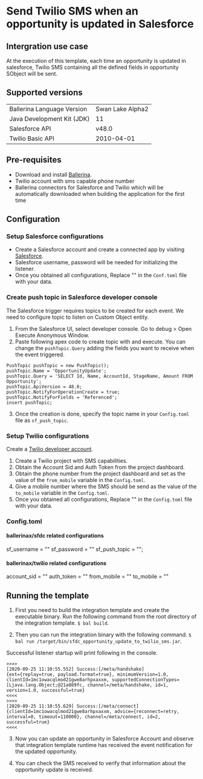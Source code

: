 # Send Twilio SMS when an opportunity is updated in Salesforce

## Intergration use case
At the execution of this template, each time an opportunity is updated in salesforce, Twilio SMS containing all 
the defined fields in opportunity SObject will be sent. 

## Supported versions

<table>
  <tr>
   <td>Ballerina Language Version
   </td>
   <td>Swan Lake Alpha2
   </td>
  </tr>
  <tr>
   <td>Java Development Kit (JDK) 
   </td>
   <td>11
   </td>
  </tr>
  <tr>
   <td>Salesforce API 
   </td>
   <td>v48.0
   </td>
  </tr>
  <tr>
   <td>Twilio Basic API
   </td>
   <td>2010-04-01
   </td>
  </tr>
</table>


## Pre-requisites
* Download and install [Ballerina](https://ballerinalang.org/downloads/).
* Twilio account with sms capable phone number
* Ballerina connectors for Salesforce and Twilio which will be automatically downloaded when building the application for the first time


## Configuration

### Setup Salesforce configurations
* Create a Salesforce account and create a connected app by visiting [Salesforce](https://www.salesforce.com). 
* Salesforce username, password will be needed for initializing the listener. 
* Once you obtained all configurations, Replace "" in the `Conf.toml` file with your data.

### Create push topic in Salesforce developer console

The Salesforce trigger requires topics to be created for each event. We need to configure topic to listen on Custom Object entity.

1. From the Salesforce UI, select developer console. Go to debug > Open Execute Anonymous Window. 
2. Paste following apex code to create topic with <OpportunityUpdate> and execute. You can change the `pushTopic.Query` adding the fields you want to receive when the event triggered.
```apex
PushTopic pushTopic = new PushTopic();
pushTopic.Name = 'OpportunityUpdate';
pushTopic.Query = 'SELECT Id, Name, AccountId, StageName, Amount FROM Opportunity';
pushTopic.ApiVersion = 48.0;
pushTopic.NotifyForOperationCreate = true;
pushTopic.NotifyForFields = 'Referenced';
insert pushTopic;
```
3. Once the creation is done, specify the topic name in your `Config.toml` file as `sf_push_topic`.

### Setup Twilio configurations
Create a [Twilio developer account](https://www.twilio.com/). 

1. Create a Twilio project with SMS capabilities.
2. Obtain the Account Sid and Auth Token from the project dashboard.
3. Obtain the phone number from the project dashboard and set as the value of the `from_mobile` variable in the `Config.toml`.
4. Give a mobile number where the SMS should be send as the value of the `to_mobile` variable in the `Config.toml`.
5. Once you obtained all configurations, Replace "" in the `Config.toml` file with your data.

### Config.toml 

#### ballerinax/sfdc related configurations 

sf_username = ""
sf_password = ""
sf_push_topic = "";


#### ballerinax/twilio related configurations  

account_sid = ""
auth_token = ""
from_mobile = ""
to_mobile = ""

## Running the template

1. First you need to build the integration template and create the executable binary. Run the following command from the root directory of the integration template. 
`$ bal build`. 

2. Then you can run the integration binary with the following command. 
`$ bal run /target/bin/sfdc_opportunity_update_to_twilio_sms.jar`. 

Successful listener startup will print following in the console.
```
>>>>
[2020-09-25 11:10:55.552] Success:[/meta/handshake]
{ext={replay=true, payload.format=true}, minimumVersion=1.0, clientId=1mc1owacqlmod21gwe8arhpxaxxm, supportedConnectionTypes=[Ljava.lang.Object;@21a089fc, channel=/meta/handshake, id=1, version=1.0, successful=true}
<<<<
>>>>
[2020-09-25 11:10:55.629] Success:[/meta/connect]
{clientId=1mc1owacqlmod21gwe8arhpxaxxm, advice={reconnect=retry, interval=0, timeout=110000}, channel=/meta/connect, id=2, successful=true}
<<<<
```

3. Now you can update an opportunity in Salesforce Account and observe that integration template runtime has received the event notification for the updated opportunity.

4. You can check the SMS received to verify that information about the opportunity update is received. 


